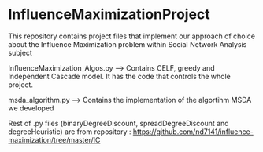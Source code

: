 # InfluenceMaximizationProject
This repository contains project files that implement our approach of choice about the Influence Maximization problem within Social Network Analysis subject 


InfluenceMaximization_Algos.py --> Contains CELF, greedy and Independent Cascade model. 
                                   It has the code that controls the whole project.

msda_algorithm.py --> Contains the implementation of the algortihm MSDA we developed

Rest of .py files (binaryDegreeDiscount, spreadDegreeDiscount and  degreeHeuristic) are from repository : https://github.com/nd7141/influence-maximization/tree/master/IC
